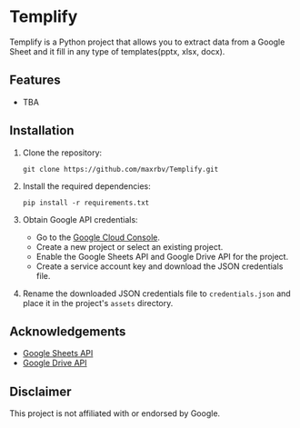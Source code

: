 # Templify

Templify is a Python project that allows you to extract data from a Google Sheet and it fill in any type of templates(pptx, xlsx, docx).

## Features

- TBA

## Installation

1. Clone the repository:

   ```shell
   git clone https://github.com/maxrbv/Templify.git
   ```

2. Install the required dependencies:

   ```shell
   pip install -r requirements.txt
   ```

3. Obtain Google API credentials:

   - Go to the [Google Cloud Console](https://console.cloud.google.com/).
   - Create a new project or select an existing project.
   - Enable the Google Sheets API and Google Drive API for the project.
   - Create a service account key and download the JSON credentials file.

4. Rename the downloaded JSON credentials file to `credentials.json` and place it in the project's `assets` directory.

## Acknowledgements

- [Google Sheets API](https://developers.google.com/sheets)
- [Google Drive API](https://developers.google.com/drive)

## Disclaimer

This project is not affiliated with or endorsed by Google.
